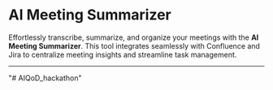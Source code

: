 # AI Meeting Summarizer

Effortlessly transcribe, summarize, and organize your meetings with the **AI Meeting Summarizer**. This tool integrates seamlessly with Confluence and Jira to centralize meeting insights and streamline task management.

---


"# AIQoD_hackathon" 
